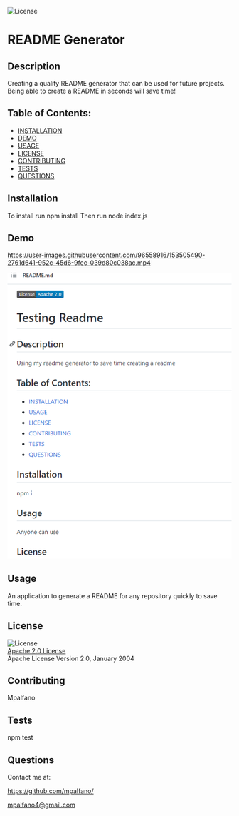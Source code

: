 
  ![License](https://img.shields.io/badge/License-Apache_2.0-blue.svg)
  # README Generator

  ## Description
  Creating a quality README generator that can be used for future projects. Being able to create a README in seconds will save time!

  ## Table of Contents:
  * [INSTALLATION](#installation)  
  * [DEMO](#demo)  
  * [USAGE](#usage)
  * [LICENSE](#license)  
  * [CONTRIBUTING](#contributing) 
  * [TESTS](#tests)  
  * [QUESTIONS](#questions)  

  ## Installation

  To install run npm install
  Then run node index.js

  ## Demo

https://user-images.githubusercontent.com/96558916/153505490-2761d641-952c-45d6-9fec-039d80c038ac.mp4

  ![README demo](./assets/demo.png)

  ## Usage

  An application to generate a README for any repository quickly to save time.

  ## License

  ![License](https://img.shields.io/badge/License-Apache_2.0-blue.svg)  
  [Apache 2.0 License](https://opensource.org/licenses/Apache-2.0)  
  Apache License
      Version 2.0, January 2004

  ## Contributing

  Mpalfano

  ## Tests

  npm test

  ## Questions
  
  Contact me at:

  https://github.com/mpalfano/  

  mpalfano4@gmail.com

